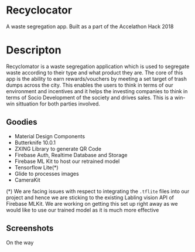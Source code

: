 # Recyclocator
A waste segregation app. Built as a part of the Accelathon Hack 2018

# Descripton
Recyclomator is a waste segregation application which is used to segregate waste according to their type and what product they are. The core of this app is the ability to earn rewards/vouchers by meeting a set target of trash dumps across the city. This enables the users to think in terms of our environment and incentives and it helps the investing companies to think in terms of Socio Development of the society and drives sales.
This is a win-win sittuation for both parties involved.

## Goodies

* Material Design Components
* Butterknife 10.0.1
* ZXING Library to generate QR Code
* Firebase Auth, Realtime Database and Storage
* Firebase ML Kit to host our retrained model
* Tensorflow Lite(*)
* Glide to processes images
* CameraKit

(*) We are facing issues with respect to integrating the `.tflite` files into our project and hence we are sticking to the existing Labling vision API of Firebase MLKit. 
We are working on getting this set up right away as we would like to use our trained model as it is much more effective


## Screenshots

On the way

